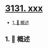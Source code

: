 # [3131. xxx](https://github.com/Tdahuyou/TNotes.leetcode/tree/main/notes/3131.%20xxx)

<!-- region:toc -->

- [1. 📝 概述](#1--概述)

<!-- endregion:toc -->

## 1. 📝 概述

